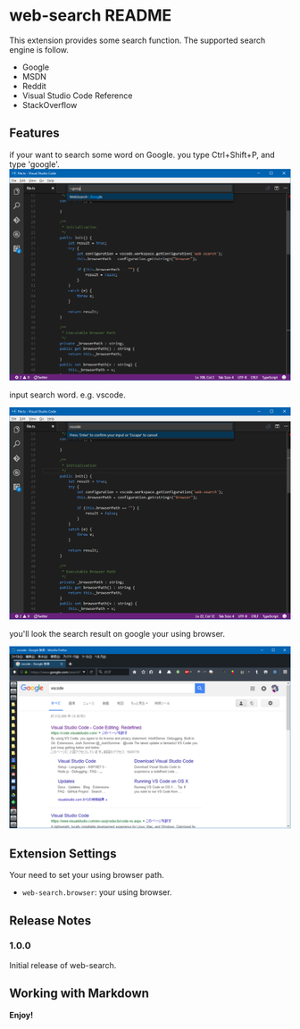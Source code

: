 # web-search README
This extension provides some search function.
The supported search engine is follow.
 - Google
 - MSDN
 - Reddit
 - Visual Studio Code Reference
 - StackOverflow

## Features
if your want to search some word on Google.
you type Ctrl+Shift+P, and type 'google'.
![](./img/image1.png)

input search word. e.g. vscode.

![](./img/image2.png)

you'll look the search result on google your using browser.

![](./img/image3.png)

## Extension Settings
Your need to set your using browser path.

* `web-search.browser`: your using browser.

## Release Notes

### 1.0.0

Initial release of web-search.

## Working with Markdown
[](https://github.io/thayamizu/web-search)

**Enjoy!**